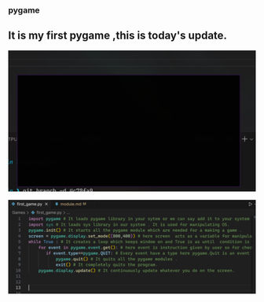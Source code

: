 ### pygame 
It is my first pygame ,this is today's update.
---
![Output](image.png)

![Main code](image-1.png)
